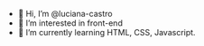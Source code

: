- 👋 Hi, I’m @luciana-castro
- 👀 I’m interested in front-end
- 🌱 I’m currently learning HTML, CSS, Javascript.


<!---
luciana-castro/luciana-castro is a ✨ special ✨ repository because its `README.md` (this file) appears on your GitHub profile.
You can click the Preview link to take a look at your changes.
--->
